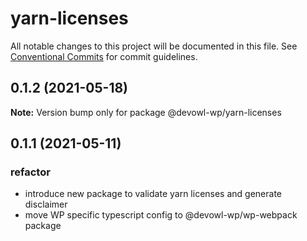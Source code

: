 # yarn-licenses

All notable changes to this project will be documented in this file.
See [Conventional Commits](https://conventionalcommits.org) for commit guidelines.

## 0.1.2 (2021-05-18)

**Note:** Version bump only for package @devowl-wp/yarn-licenses





## 0.1.1 (2021-05-11)


### refactor

* introduce new package to validate yarn licenses and generate disclaimer
* move WP specific typescript config to @devowl-wp/wp-webpack package
